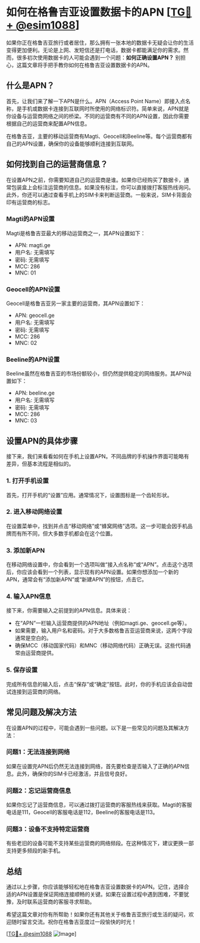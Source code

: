 # 如何在格鲁吉亚设置数据卡的APN [[TG💪+ @esim1088](https://t.me/s/esim1088)]

如果你正在格鲁吉亚旅行或者居住，那么拥有一张本地的数据卡无疑会让你的生活变得更加便利。无论是上网、发短信还是打电话，数据卡都能满足你的需求。然而，很多初次使用数据卡的人可能会遇到一个问题：**如何正确设置APN？** 别担心，这篇文章将手把手教你如何在格鲁吉亚设置数据卡的APN。

## 什么是APN？

首先，让我们来了解一下APN是什么。APN（Access Point Name）即接入点名称，是手机或数据卡连接到互联网时所使用的网络标识符。简单来说，APN就是你设备与运营商网络之间的桥梁。不同的运营商有不同的APN设置，因此你需要根据自己的运营商来配置APN信息。

在格鲁吉亚，主要的移动运营商有Magti、Geocell和Beeline等。每个运营商都有自己的APN设置，确保你的设备能够顺利连接到互联网。

## 如何找到自己的运营商信息？

在设置APN之前，你需要知道自己的运营商是谁。如果你已经购买了数据卡，通常包装盒上会标注运营商的信息。如果没有标注，你可以直接拨打客服热线询问。此外，你还可以通过查看手机上的SIM卡来判断运营商。一般来说，SIM卡背面会印有运营商的标志。

### Magti的APN设置

Magti是格鲁吉亚最大的移动运营商之一，其APN设置如下：

- APN: magti.ge
- 用户名: 无需填写
- 密码: 无需填写
- MCC: 286
- MNC: 01

### Geocell的APN设置

Geocell是格鲁吉亚另一家主要的运营商，其APN设置如下：

- APN: geocell.ge
- 用户名: 无需填写
- 密码: 无需填写
- MCC: 286
- MNC: 02

### Beeline的APN设置

Beeline虽然在格鲁吉亚的市场份额较小，但仍然提供稳定的网络服务。其APN设置如下：

- APN: beeline.ge
- 用户名: 无需填写
- 密码: 无需填写
- MCC: 286
- MNC: 03

## 设置APN的具体步骤

接下来，我们来看看如何在手机上设置APN。不同品牌的手机操作界面可能略有差异，但基本流程是相似的。

### 1. 打开手机设置

首先，打开手机的“设置”应用。通常情况下，设置图标是一个齿轮形状。

### 2. 进入移动网络设置

在设置菜单中，找到并点击“移动网络”或“蜂窝网络”选项。这一步可能会因手机品牌而有所不同，但大多数手机都会在这个位置。

### 3. 添加新APN

在移动网络设置中，你会看到一个选项叫做“接入点名称”或“APN”。点击这个选项后，你应该会看到一个列表，显示现有的APN设置。如果你想添加一个新的APN，通常会有“添加新APN”或“新建APN”的按钮，点击它。

### 4. 输入APN信息

接下来，你需要输入之前提到的APN信息。具体来说：

- 在“APN”一栏输入运营商提供的APN地址（例如magti.ge、geocell.ge等）。
- 如果需要，输入用户名和密码。对于大多数格鲁吉亚运营商来说，这两个字段通常是空白的。
- 确保MCC（移动国家代码）和MNC（移动网络代码）正确无误。这些代码通常由运营商提供。

### 5. 保存设置

完成所有信息的输入后，点击“保存”或“确定”按钮。此时，你的手机应该会自动尝试连接到运营商的网络。

## 常见问题及解决方法

在设置APN的过程中，可能会遇到一些问题。以下是一些常见的问题及其解决方法：

### 问题1：无法连接到网络

如果在设置完APN后仍然无法连接到网络，首先要检查是否输入了正确的APN信息。此外，确保你的SIM卡已经激活，并且信号良好。

### 问题2：忘记运营商信息

如果你忘记了运营商信息，可以通过拨打运营商的客服热线来获取。Magti的客服电话是111，Geocell的客服电话是112，Beeline的客服电话是113。

### 问题3：设备不支持特定运营商

有些老旧的设备可能不支持某些运营商的网络频段。在这种情况下，建议更换一部支持更多频段的新手机。

## 总结

通过以上步骤，你应该能够轻松地在格鲁吉亚设置数据卡的APN。记住，选择合适的APN设置是保证网络连接顺畅的关键。如果在设置过程中遇到困难，不要犹豫，及时联系运营商的客服寻求帮助。

希望这篇文章对你有所帮助！如果你还有其他关于格鲁吉亚旅行或生活的疑问，欢迎随时留言交流。祝你在格鲁吉亚度过一段愉快的时光！

[[TG💪+ @esim1088](https://t.me/s/esim1088) ![Image](https://i.postimg.cc/4NQfJmqS/Snipaste-2025-05-13-00-14-12.png)]